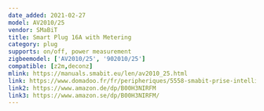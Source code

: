 ```yaml
---
date_added: 2021-02-27
model: AV2010/25
vendor: SMaBiT
title: Smart Plug 16A with Metering
category: plug
supports: on/off, power measurement
zigbeemodel: ['AV2010/25', '902010/25']
compatible: [z2m,deconz]
mlink: https://manuals.smabit.eu/len/av2010_25.html
link: https://www.domadoo.fr/fr/peripheriques/5558-smabit-prise-intelligente-zigbee-onoff-16a-mesure-consommation-8023874395838.html
link2: https://www.amazon.de/dp/B00H3NIRFM
link3: https://www.amazon.se/dp/B00H3NIRFM/ 
---
```


